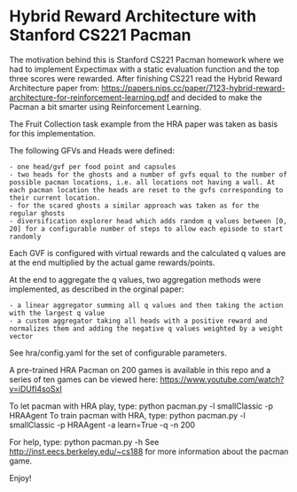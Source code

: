 # Hybrid Reward Architecture with Stanford CS221 Pacman

The motivation behind this is Stanford CS221 Pacman homework where we had to implement Expectimax with a static evaluation function and the top three scores were rewarded. 
After finishing CS221 read the Hybrid Reward Architecture paper from: https://papers.nips.cc/paper/7123-hybrid-reward-architecture-for-reinforcement-learning.pdf and decided to make the Pacman a bit smarter using Reinforcement Learning. 

The Fruit Collection task example from the HRA paper was taken as basis for this implementation. 

The following GFVs and Heads were defined:
    
    - one head/gvf per food point and capsules
    - two heads for the ghosts and a number of gvfs equal to the number of possible pacman locations, i.e. all locations not having a wall. At each pacman location the heads are reset to the gvfs corresponding to their current location. 
    - for the scared ghosts a similar approach was taken as for the regular ghosts 
    - diversification explorer head which adds random q values between [0, 20] for a configurable number of steps to allow each episode to start randomly
    
Each GVF is configured with virtual rewards and the calculated q values are at the end multiplied by the actual game rewards/points.

At the end to aggregate the q values, two aggregation methods were implemented, as described in the orginal paper: 

    - a linear aggregator summing all q values and then taking the action with the largest q value
    - a custom aggregator taking all heads with a positive reward and normalizes them and adding the negative q values weighted by a weight vector

See hra/config.yaml for the set of configurable parameters.

A pre-trained HRA Pacman on 200 games is available in this repo and a series of ten games can be viewed here: https://www.youtube.com/watch?v=iDUfI4soSxI

To let pacman with HRA play, type: python pacman.py -l smallClassic -p HRAAgent
To train pacman with HRA, type: python pacman.py -l smallClassic -p HRAAgent -a learn=True -q -n 200

For help, type:  python pacman.py -h 
See http://inst.eecs.berkeley.edu/~cs188 for more information about the pacman game.

Enjoy!
